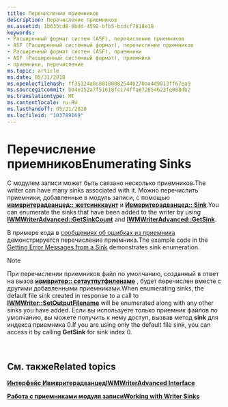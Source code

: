 ```yaml
---
title: Перечисление приемников
description: Перечисление приемников
ms.assetid: 1b635cd8-6bdd-4592-bfb5-bcdcf7818e18
keywords:
- Расширенный формат систем (ASF), перечисление приемников
- ASF (Расширенный системный формат), перечисление приемников
- Расширенный формат систем (ASF), приемники
- ASF (Расширенный системный формат), приемники
- приемники, перечисление
ms.topic: article
ms.date: 05/31/2018
ms.openlocfilehash: ff35124a8c88108082544b270aa4d9813ff67ea9
ms.sourcegitcommit: b04e152a7f51618fc174ffa872654623fe088db2
ms.translationtype: MT
ms.contentlocale: ru-RU
ms.lasthandoff: 05/21/2020
ms.locfileid: "103789169"
---
```

# <a name="enumerating-sinks"></a><span data-ttu-id="935d7-108">Перечисление приемников</span><span class="sxs-lookup"><span data-stu-id="935d7-108">Enumerating Sinks</span></span>

<span data-ttu-id="935d7-109">С модулем записи может быть связано несколько приемников.</span><span class="sxs-lookup"><span data-stu-id="935d7-109">The writer can have many sinks associated with it.</span></span> <span data-ttu-id="935d7-110">Можно перечислить приемники, добавленные в модуль записи, с помощью [**ивмвритерадванцед:: жетсинккаунт**](/previous-versions/windows/desktop/api/wmsdkidl/nf-wmsdkidl-iwmwriteradvanced-getsinkcount) и [**Ивмвритерадванцед:: Sink**](/previous-versions/windows/desktop/api/Wmsdkidl/nf-wmsdkidl-iwmwriteradvanced-getsink).</span><span class="sxs-lookup"><span data-stu-id="935d7-110">You can enumerate the sinks that have been added to the writer by using [**IWMWriterAdvanced::GetSinkCount**](/previous-versions/windows/desktop/api/wmsdkidl/nf-wmsdkidl-iwmwriteradvanced-getsinkcount) and [**IWMWriterAdvanced::GetSink**](/previous-versions/windows/desktop/api/Wmsdkidl/nf-wmsdkidl-iwmwriteradvanced-getsink).</span></span>

<span data-ttu-id="935d7-111">В примере кода в [сообщениях об ошибках из приемника](getting-error-messages-from-a-sink.md) демонстрируется перечисление приемника.</span><span class="sxs-lookup"><span data-stu-id="935d7-111">The example code in the [Getting Error Messages from a Sink](getting-error-messages-from-a-sink.md) demonstrates sink enumeration.</span></span>

> [!Note]  
> <span data-ttu-id="935d7-112">При перечислении приемников файл по умолчанию, созданный в ответ на вызов [**ивмвритер:: сетаутпутфиленаме**](/previous-versions/windows/desktop/api/Wmsdkidl/nf-wmsdkidl-iwmwriter-setoutputfilename) , будет перечислен вместе с другими добавленными приемниками.</span><span class="sxs-lookup"><span data-stu-id="935d7-112">When enumerating sinks, the default file sink created in response to a call to [**IWMWriter::SetOutputFilename**](/previous-versions/windows/desktop/api/Wmsdkidl/nf-wmsdkidl-iwmwriter-setoutputfilename) will be enumerated along with any other sinks you have added.</span></span> <span data-ttu-id="935d7-113">Если вы используете только приемник файлов по умолчанию, вы можете получить к нему доступ, вызвав метод **sink** для индекса приемника 0.</span><span class="sxs-lookup"><span data-stu-id="935d7-113">If you are using only the default file sink, you can access it by calling **GetSink** for sink index 0.</span></span>

 

## <a name="related-topics"></a><span data-ttu-id="935d7-114">См. также</span><span class="sxs-lookup"><span data-stu-id="935d7-114">Related topics</span></span>

<dl> <dt>

[<span data-ttu-id="935d7-115">**Интерфейс Ивмвритерадванцед**</span><span class="sxs-lookup"><span data-stu-id="935d7-115">**IWMWriterAdvanced Interface**</span></span>](/previous-versions/windows/desktop/api/wmsdkidl/nn-wmsdkidl-iwmwriteradvanced)
</dt> <dt>

[<span data-ttu-id="935d7-116">**Работа с приемниками модуля записи**</span><span class="sxs-lookup"><span data-stu-id="935d7-116">**Working with Writer Sinks**</span></span>](working-with-writer-sinks.md)
</dt> </dl>

 

 




